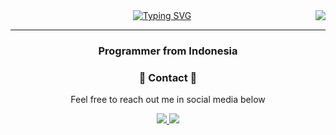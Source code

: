 <img align="right" src="https://visitor-badge.laobi.icu/badge?page_id=FarrelEdric.FarrelEdric" />


<div align="center"><a href="https://git.io/typing-svg"><img src="https://readme-typing-svg.demolab.com?font=Fira+Code&pause=1000&color=E4E4E4F8&background=000000&width=435&lines=Hai......;i'm+Farrel+Edric+" alt="Typing SVG" /></a>
</div>
<hr/>

<h3 align="center">Programmer from Indonesia</h3>

<div align="center">
    <h3>📖 Contact 📖</h3>
    <p>Feel free to reach out me in social media below</p>
    <div>

 <a href="https://www.linkedin.com/in/farrel-edric-wijanarko-4842a12b8/">
            <img src="https://img.shields.io/badge/LinkedIn-0077B5?style=for-the-badge&logo=linkedin&logoColor=white" />
        </a>
<a href="https://www.instagram.com/reldriccc/">
            <img src="https://img.shields.io/badge/Instagram-E4405F?style=for-the-badge&logo=instagram&logoColor=white" />
        </a>
